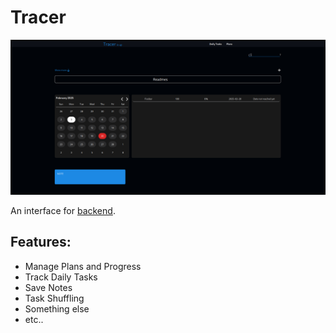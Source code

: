 # Tracer

![Interface Screenshot](./app.png)

An interface for [backend](https://github.com/Yossef-Elshafey/Tracer).

## Features:

- Manage Plans and Progress
- Track Daily Tasks
- Save Notes
- Task Shuffling
- Something else
- etc..
